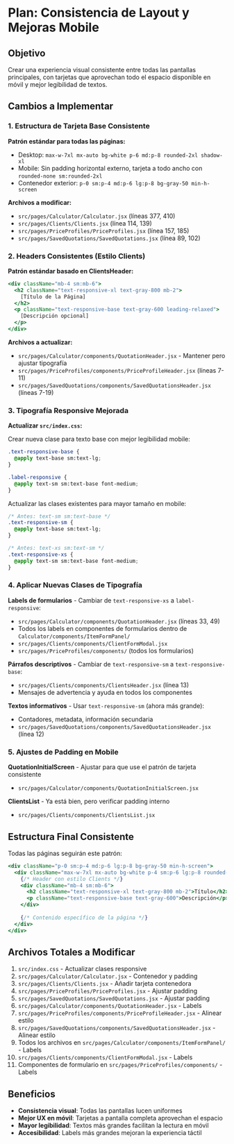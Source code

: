<!-- 6c95ffab-b0b0-4928-9c0b-23338b0753f4 63e4cde3-5f64-4ed2-ae9e-6ceeae309cbd -->
# Plan: Consistencia de Layout y Mejoras Mobile

## Objetivo

Crear una experiencia visual consistente entre todas las pantallas principales, con tarjetas que aprovechan todo el espacio disponible en móvil y mejor legibilidad de textos.

## Cambios a Implementar

### 1. Estructura de Tarjeta Base Consistente

**Patrón estándar para todas las páginas:**

- Desktop: `max-w-7xl mx-auto bg-white p-6 md:p-8 rounded-2xl shadow-xl`
- Mobile: Sin padding horizontal externo, tarjeta a todo ancho con `rounded-none sm:rounded-2xl`
- Contenedor exterior: `p-0 sm:p-4 md:p-6 lg:p-8 bg-gray-50 min-h-screen`

**Archivos a modificar:**

- `src/pages/Calculator/Calculator.jsx` (líneas 377, 410)
- `src/pages/Clients/Clients.jsx` (línea 114, 139)
- `src/pages/PriceProfiles/PriceProfiles.jsx` (línea 157, 185)
- `src/pages/SavedQuotations/SavedQuotations.jsx` (línea 89, 102)

### 2. Headers Consistentes (Estilo Clients)

**Patrón estándar basado en ClientsHeader:**

```jsx
<div className="mb-4 sm:mb-6">
  <h2 className="text-responsive-xl text-gray-800 mb-2">
    [Título de la Página]
  </h2>
  <p className="text-responsive-base text-gray-600 leading-relaxed">
    [Descripción opcional]
  </p>
</div>
```

**Archivos a actualizar:**

- `src/pages/Calculator/components/QuotationHeader.jsx` - Mantener pero ajustar tipografía
- `src/pages/PriceProfiles/components/PriceProfileHeader.jsx` (líneas 7-11)
- `src/pages/SavedQuotations/components/SavedQuotationsHeader.jsx` (líneas 7-19)

### 3. Tipografía Responsive Mejorada

**Actualizar `src/index.css`:**

Crear nueva clase para texto base con mejor legibilidad mobile:

```css
.text-responsive-base {
  @apply text-base sm:text-lg;
}

.label-responsive {
  @apply text-sm sm:text-base font-medium;
}
```

Actualizar las clases existentes para mayor tamaño en mobile:

```css
/* Antes: text-sm sm:text-base */
.text-responsive-sm {
  @apply text-base sm:text-lg;
}

/* Antes: text-xs sm:text-sm */
.text-responsive-xs {
  @apply text-sm sm:text-base font-medium;
}
```

### 4. Aplicar Nuevas Clases de Tipografía

**Labels de formularios** - Cambiar de `text-responsive-xs` a `label-responsive`:

- `src/pages/Calculator/components/QuotationHeader.jsx` (líneas 33, 49)
- Todos los labels en componentes de formularios dentro de `Calculator/components/ItemFormPanel/`
- `src/pages/Clients/components/ClientFormModal.jsx`
- `src/pages/PriceProfiles/components/` (todos los formularios)

**Párrafos descriptivos** - Cambiar de `text-responsive-sm` a `text-responsive-base`:

- `src/pages/Clients/components/ClientsHeader.jsx` (línea 13)
- Mensajes de advertencia y ayuda en todos los componentes

**Textos informativos** - Usar `text-responsive-sm` (ahora más grande):

- Contadores, metadata, información secundaria
- `src/pages/SavedQuotations/components/SavedQuotationsHeader.jsx` (línea 12)

### 5. Ajustes de Padding en Mobile

**QuotationInitialScreen** - Ajustar para que use el patrón de tarjeta consistente

- `src/pages/Calculator/components/QuotationInitialScreen.jsx`

**ClientsList** - Ya está bien, pero verificar padding interno

- `src/pages/Clients/components/ClientsList.jsx`

## Estructura Final Consistente

Todas las páginas seguirán este patrón:

```jsx
<div className="p-0 sm:p-4 md:p-6 lg:p-8 bg-gray-50 min-h-screen">
  <div className="max-w-7xl mx-auto bg-white p-4 sm:p-6 lg:p-8 rounded-none sm:rounded-2xl shadow-xl">
    {/* Header con estilo Clients */}
    <div className="mb-4 sm:mb-6">
      <h2 className="text-responsive-xl text-gray-800 mb-2">Título</h2>
      <p className="text-responsive-base text-gray-600">Descripción</p>
    </div>
    
    {/* Contenido específico de la página */}
  </div>
</div>
```

## Archivos Totales a Modificar

1. `src/index.css` - Actualizar clases responsive
2. `src/pages/Calculator/Calculator.jsx` - Contenedor y padding
3. `src/pages/Clients/Clients.jsx` - Añadir tarjeta contenedora
4. `src/pages/PriceProfiles/PriceProfiles.jsx` - Ajustar padding
5. `src/pages/SavedQuotations/SavedQuotations.jsx` - Ajustar padding
6. `src/pages/Calculator/components/QuotationHeader.jsx` - Labels
7. `src/pages/PriceProfiles/components/PriceProfileHeader.jsx` - Alinear estilo
8. `src/pages/SavedQuotations/components/SavedQuotationsHeader.jsx` - Alinear estilo
9. Todos los archivos en `src/pages/Calculator/components/ItemFormPanel/` - Labels
10. `src/pages/Clients/components/ClientFormModal.jsx` - Labels
11. Componentes de formulario en `src/pages/PriceProfiles/components/` - Labels

## Beneficios

- **Consistencia visual**: Todas las pantallas lucen uniformes
- **Mejor UX en móvil**: Tarjetas a pantalla completa aprovechan el espacio
- **Mayor legibilidad**: Textos más grandes facilitan la lectura en móvil
- **Accesibilidad**: Labels más grandes mejoran la experiencia táctil